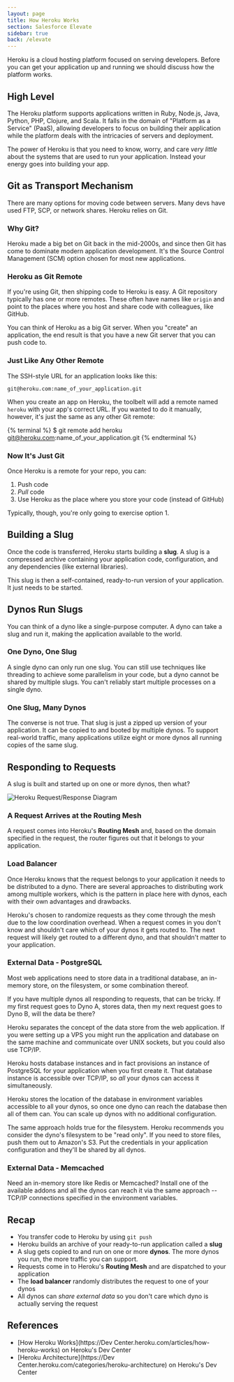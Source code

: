 ```yaml
---
layout: page
title: How Heroku Works
section: Salesforce Elevate
sidebar: true
back: /elevate
---
```


Heroku is a cloud hosting platform focused on serving developers. Before you can get your application up and running we should discuss how the platform works.

## High Level

The Heroku platform supports applications written in Ruby, Node.js, Java, Python, PHP, Clojure, and Scala. It falls in the domain of "Platform as a Service" (PaaS), allowing developers to focus on building their application while the platform deals with the intricacies of servers and deployment.

The power of Heroku is that you need to know, worry, and care *very little* about the systems that are used to run your application. Instead your energy goes into building your app.

## Git as Transport Mechanism

There are many options for moving code between servers. Many devs have used FTP, SCP, or network shares. Heroku relies on Git.

### Why Git?

Heroku made a big bet on Git back in the mid-2000s, and since then Git has come to dominate modern application development. It's the Source Control Management (SCM) option chosen for most new applications.

### Heroku as Git Remote

If you're using Git, then shipping code to Heroku is easy. A Git repository typically has one or more remotes. These often have names like `origin` and point to the places where you host and share code with colleagues, like GitHub.

You can think of Heroku as a big Git server. When you "create" an application, the end result is that you have a new Git server that you can push code to.

### Just Like Any Other Remote

The SSH-style URL for an application looks like this:

```plain
git@heroku.com:name_of_your_application.git
```

When you create an app on Heroku, the toolbelt will add a remote named `heroku` with your app's correct URL. If you wanted to do it manually, however, it's just the same as any other Git remote:

{% terminal %}
$ git remote add heroku git@heroku.com:name_of_your_application.git
{% endterminal %}

### Now It's Just Git

Once Heroku is a remote for your repo, you can:

1. Push code
2. *Pull* code
3. Use Heroku as the place where you store your code (instead of GitHub)

Typically, though, you're only going to exercise option 1.

## Building a Slug

Once the code is transferred, Heroku starts building a **slug**. A slug is a compressed archive containing your application code, configuration, and any dependencies (like external libraries).

This slug is then a self-contained, ready-to-run version of your application. It just needs to be started.

## Dynos Run Slugs

You can think of a dyno like a single-purpose computer. A dyno can take a slug and run it, making the application available to the world.

### One Dyno, One Slug

A single dyno can only run one slug. You can still use techniques like threading to achieve some parallelism in your code, but a dyno cannot be shared by multiple slugs. You can't reliably start multiple processes on a single dyno.

### One Slug, Many Dynos

The converse is not true. That slug is just a zipped up version of your application. It can be copied to and booted by multiple dynos. To support real-world traffic, many applications utilize eight or more dynos all running copies of the same slug.

## Responding to Requests

A slug is built and started up on one or more dynos, then what?

![Heroku Request/Response Diagram](/images/elevate/heroku_request_response.png)

### A Request Arrives at the Routing Mesh

A request comes into Heroku's **Routing Mesh** and, based on the domain specified in the request, the router figures out that it belongs to your application.

### Load Balancer

Once Heroku knows that the request belongs to your application it needs to be distributed to a dyno. There are several approaches to distributing work among multiple workers, which is the pattern in place here with dynos, each with their own advantages and drawbacks.

Heroku's chosen to randomize requests as they come through the mesh due to the low coordination overhead. When a request comes in you don't know and shouldn't care which of your dynos it gets routed to. The next request will likely get routed to a different dyno, and that shouldn't matter to your application.

### External Data - PostgreSQL

Most web applications need to store data in a traditional database, an in-memory store, on the filesystem, or some combination thereof.

If you have multiple dynos all responding to requests, that can be tricky. If my first request goes to Dyno A, stores data, then my next request goes to Dyno B, will the data be there?

Heroku separates the concept of the data store from the web application. If you were setting up a VPS you might run the application and database on the same machine and communicate over UNIX sockets, but you could also use TCP/IP.

Heroku hosts database instances and in fact provisions an instance of PostgreSQL for your application when you first create it. That database instance is accessible over TCP/IP, so *all* your dynos can access it simultaneously.

Heroku stores the location of the database in environment variables accessible to all your dynos, so once one dyno can reach the database then all of them can. You can scale up dynos with no additional configuration.

The same approach holds true for the filesystem. Heroku recommends you consider the dyno's filesystem to be "read only". If you need to store files, push them out to Amazon's S3. Put the credentials in your application configuration and they'll be shared by all dynos.

### External Data - Memcached

Need an in-memory store like Redis or Memcached? Install one of the available addons and all the dynos can reach it via the same approach -- TCP/IP connections specified in the environment variables.

## Recap

* You transfer code to Heroku by using `git push`
* Heroku builds an archive of your ready-to-run application called a **slug**
* A slug gets copied to and run on one or more **dynos**. The more dynos you run, the more traffic you can support.
* Requests come in to Heroku's **Routing Mesh** and are dispatched to your application
* The **load balancer** randomly distributes the request to one of your dynos
* All dynos can *share external data* so you don't care which dyno is actually serving the request

## References

* [How Heroku Works](https://Dev Center.heroku.com/articles/how-heroku-works) on Heroku's Dev Center
* [Heroku Architecture](https://Dev Center.heroku.com/categories/heroku-architecture) on Heroku's Dev Center
